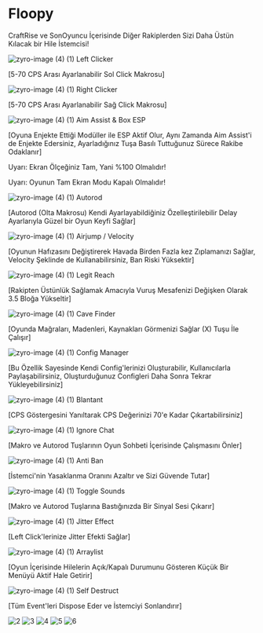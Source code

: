 # Floopy
CraftRise ve SonOyuncu İçerisinde Diğer Rakiplerden Sizi Daha Üstün Kılacak bir Hile İstemcisi!

![zyro-image (4) (1)](https://user-images.githubusercontent.com/106769027/175766388-30649698-c183-4d28-a401-e238f697145f.png) Left Clicker

[5-70 CPS Arası Ayarlanabilir Sol Click Makrosu]


![zyro-image (4) (1)](https://user-images.githubusercontent.com/106769027/175766391-06bdcdc1-c9c1-4572-85a5-0e33c8d309dc.png) Right Clicker

[5-70 CPS Arası Ayarlanabilir Sağ Click Makrosu]


![zyro-image (4) (1)](https://user-images.githubusercontent.com/106769027/175766392-203e1322-3ecb-4b74-86d6-1cc29a9c3bf0.png) Aim Assist & Box ESP

[Oyuna Enjekte Ettiği Modüller ile ESP Aktif Olur, Aynı Zamanda Aim Assist'i de Enjekte Edersiniz, Ayarladığınız Tuşa Basılı Tuttuğunuz Sürece Rakibe Odaklanır]

Uyarı: Ekran Ölçeğiniz Tam, Yani %100 Olmalıdır!

Uyarı: Oyunun Tam Ekran Modu Kapalı Olmalıdır!


![zyro-image (4) (1)](https://user-images.githubusercontent.com/106769027/175766398-160af56a-0b0e-41ce-8cca-872d985c9979.png) Autorod

[Autorod (Olta Makrosu) Kendi Ayarlayabildiğiniz Özelleştirilebilir Delay Ayarlarıyla Güzel bir Oyun Keyfi Sağlar]


![zyro-image (4) (1)](https://user-images.githubusercontent.com/106769027/175766400-89c59c24-f297-42e4-b528-9ca2c4b18eb1.png) Airjump / Velocity

[Oyunun Hafızasını Değiştirerek Havada Birden Fazla kez Zıplamanızı Sağlar, Velocity Şeklinde de Kullanabilirsiniz, Ban Riski Yüksektir]


![zyro-image (4) (1)](https://user-images.githubusercontent.com/106769027/175766402-1a64e271-b0f0-49b2-8eb8-a2f6986f45de.png) Legit Reach

[Rakipten Üstünlük Sağlamak Amacıyla Vuruş Mesafenizi Değişken Olarak 3.5 Bloğa Yükseltir]


![zyro-image (4) (1)](https://user-images.githubusercontent.com/106769027/175766403-32d0d71c-3b77-4c76-b2ba-08a4ebeb7629.png) Cave Finder

[Oyunda Mağraları, Madenleri, Kaynakları Görmenizi Sağlar (X) Tuşu İle Çalışır]


![zyro-image (4) (1)](https://user-images.githubusercontent.com/106769027/175766405-085b2179-607e-4f41-b880-77ef6e7c3e30.png) Config Manager

[Bu Özellik Sayesinde Kendi Config'lerinizi Oluşturabilir, Kullanıcılarla Paylaşabilirsiniz, Oluşturduğunuz Configleri Daha Sonra Tekrar Yükleyebilirsiniz]


![zyro-image (4) (1)](https://user-images.githubusercontent.com/106769027/175766411-729af6b3-4e98-4cae-99b3-ad48b344c50d.png) Blantant

[CPS Göstergesini Yanıltarak CPS Değerinizi 70'e Kadar Çıkartabilirsiniz]


![zyro-image (4) (1)](https://user-images.githubusercontent.com/106769027/175766412-e488a90d-a5fb-4235-93de-b25ae8f0edee.png) Ignore Chat

[Makro ve Autorod Tuşlarının Oyun Sohbeti İçerisinde Çalışmasını Önler]


![zyro-image (4) (1)](https://user-images.githubusercontent.com/106769027/175766414-a265e20f-29fd-42f4-b42d-3e1dc44ccbf1.png) Anti Ban

[İstemci'nin Yasaklanma Oranını Azaltır ve Sizi Güvende Tutar]


![zyro-image (4) (1)](https://user-images.githubusercontent.com/106769027/175766416-4e4b6611-e2be-44a5-ad06-8bf47dfa92d3.png) Toggle Sounds

[Makro ve Autorod Tuşlarına Bastığınızda Bir Sinyal Sesi Çıkarır]


![zyro-image (4) (1)](https://user-images.githubusercontent.com/106769027/175766420-fde152c6-9b28-49aa-ba68-b5b7ea0142f4.png) Jitter Effect

[Left Click'lerinize Jitter Efekti Sağlar]


![zyro-image (4) (1)](https://user-images.githubusercontent.com/106769027/175766422-3dae011d-d58c-4c20-95a9-ed50baa5737d.png) Arraylist

[Oyun İçerisinde Hilelerin Açık/Kapalı Durumunu Gösteren Küçük Bir Menüyü Aktif Hale Getirir]


![zyro-image (4) (1)](https://user-images.githubusercontent.com/106769027/175766423-91c16468-1893-41c8-abce-891d5fc05ab6.png) Self Destruct

[Tüm Event'leri Dispose Eder ve İstemciyi Sonlandırır]



![2](https://user-images.githubusercontent.com/106769027/175767016-aff43a78-1690-4934-8d5e-1b0263ad93b7.PNG)
![3](https://user-images.githubusercontent.com/106769027/175767023-70c52972-9352-49ca-b439-6e7065e29e8c.PNG)
![4](https://user-images.githubusercontent.com/106769027/175767029-604c5205-9c63-435f-8d10-2a42e49de61b.PNG)
![5](https://user-images.githubusercontent.com/106769027/175767034-b01c64b0-1823-45b1-89c6-bccb2e6aeeba.PNG)
![6](https://user-images.githubusercontent.com/106769027/175767037-1b76384a-03ad-43c3-9e59-a33cdeba0fed.PNG)




